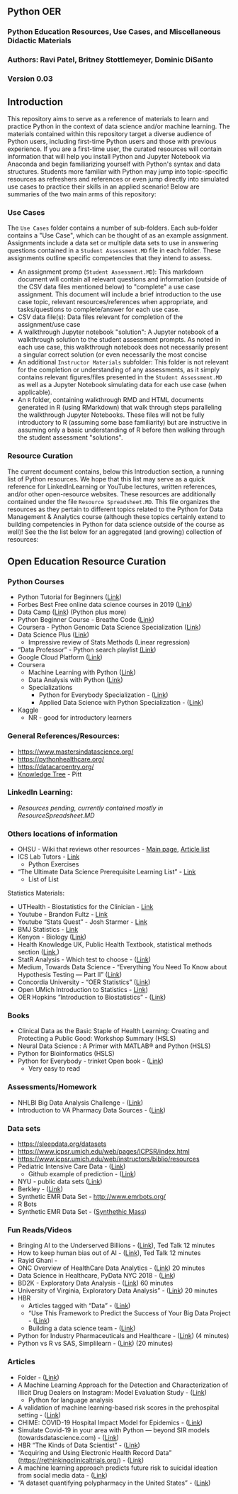 ## Python OER
### Python Education Resources, Use Cases, and Miscellaneous Didactic Materials
### Authors: Ravi Patel, Britney Stottlemeyer, Dominic DiSanto
### Version 0.03


## Introduction  
  
This repository aims to serve as a reference of materials to learn and practice Python in the context of data science and/or machine learning. The materials contained within this repository target a diverse audience of Python users, including first-time Python users and those with previous experience. If you are a first-time user, the curated resources will contain information that will help you install Python and Jupyter Notebook via Anaconda and begin familiarizing yourself with Python's syntax and data structures. Students more familiar with Python may jump into topic-specific resources as refreshers and references or even jump directly into simulated use cases to practice their skills in an applied scenario! Below are summaries of the two main arms of this repository:  

### Use Cases

The `Use Cases` folder contains a number of sub-folders. Each sub-folder contains a "Use Case", which can be thought of as an example assignment. Assignments include a data set or multiple data sets to use in answering questions contained in a `Student Assessment.MD` file in each folder. These assignments outline specific competencies that they intend to assess. 

- An assignment promp (`Student Assessment.MD`): This markdown document will contain all relevant questions and information (outside of the CSV data files mentioned below) to "complete" a use case assignment. This document will include a brief introduction to the use case topic, relevant resources/references when appropriate, and tasks/questions to complete/answer for each use case.  
- CSV data file(s): Data files relevant for completion of the assignment/use case  
- A walkthrough Jupyter notebook "solution": A Jupyter notebook of **a** walkthrough solution to the student assessment prompts. As noted in each use case, this walkthrough notebook does not necessarily present a singular correct solution (or even necessarily the most concise   
- An additional `Instructor Materials` subfolder: This folder is not relevant for the completion or understanding of any assessments, as it simply contains relevant figures/files presented in the `Student Assessment.MD` as well as a Jupyter Notebook simulating data for each use case (when applicable).   
- An `R` folder, containing walkthrough RMD and HTML documents generated in R (using RMarkdown) that walk through steps paralleling the walkthrough Jupyter Notebooks. These files  will not be fully introductory to R (assuming some base familiarity) but are instructive in assuming only a basic understanding of R before then walking through the student assessment "solutions". 


### Resource Curation

The current document contains, below this Introduction section, a running list of Python resources. We hope that this list may serve as a quick reference for LinkedInLearning or YouTube lectures, written references, and/or other open-resource websites. These resources are additionally contained under the file `Resource Spreadsheet.MD`. This file organizes the resources as they pertain to different topics related to the Python for Data Management & Analytics course (although these topics certainly extend to building competencies in Python for data science outside of the course as well)!  See the the list below for an aggregated (and growing) collection of resources:


## Open Education Resource Curation
### Python Courses
* Python Tutorial for Beginners ([Link](https://www.youtube.com/playlist?list=PLsyeobzWxl7poL9JTVyndKe62ieoN-MZ3))
* Forbes Best Free online data science courses in 2019 ([Link](https://www.forbes.com/sites/bernardmarr/2020/02/24/the-9-best-free-online-data-science-courses-in-2020/#669fdab32bbf))
* Data Camp ([Link](https://www.datacamp.com/community/open-courses)) (Python plus more)
* Python Beginner Course - Breathe Code ([Link](https://www.youtube.com/playlist?list=PLCVs_S8Skwp8MzELbLAm-v9wbUS-toTkt))
* Coursera - Python Genomic Data Science Specialization ([Link](https://www.coursera.org/learn/python-genomics))
* Data Science Plus ([Link](https://datascienceplus.com/category/introduction/?tdo_tag=Python))
   * Impressive review of Stats Methods (Linear regression) 
* “Data Professor” - Python search playlist [(Link](https://www.youtube.com/channel/UCV8e2g4IWQqK71bbzGDEI4Q/search?query=python))
* Google Cloud Platform ([Link](https://www.youtube.com/user/googlecloudplatform/search?query=python))
* Coursera
   * Machine Learning with Python ([Link](https://www.coursera.org/learn/machine-learning-with-python))
   * Data Analysis with Python ([Link](https://www.coursera.org/learn/data-analysis-with-python))
   * Specializations
      * Python for Everybody Specialization - ([Link](https://www.coursera.org/specializations/python))
      * Applied Data Science with Python Specialization - ([Link](https://www.coursera.org/specializations/data-science-python))
* Kaggle
   * NR - good for introductory learners 

### General References/Resources:   
* https://www.mastersindatascience.org/
* https://pythonhealthcare.org/ 
* https://datacarpentry.org/
* [Knowledge Tree](http://www.pitt.edu/~taler/KnowledgeTree.html) - Pitt

### LinkedIn Learning:
* *Resources pending, currently contained mostly in ResourceSpreadsheet.MD*


### Others locations of information
* OHSU - Wiki that reviews other resources - [Main page](https://www.clinfowiki.org/wiki/index.php/Main_Page), [Article list](https://www.clinfowiki.org/wiki/index.php/Category:HI5313-2015-FALL)
* ICS Lab Tutors - [Link](http://tutors.ics.uci.edu/index.php/0-python-resources/85-python-resources)
   * Python Exercises 
* “The Ultimate Data Science Prerequisite Learning List” - [Link](https://towardsdatascience.com/the-ultimate-data-science-prerequisite-learning-list-348ce89805f9)
   * List of List 

Statistics Materials:
* UTHealth - Biostatistics for the Clinician - [Link](https://www.uth.tmc.edu/uth_orgs/educ_dev/oser/L1_TOC.HTM)
* Youtube - Brandon Fultz - [Link](https://www.youtube.com/user/BCFoltz)
* Youtube “Stats Quest” - Josh Starmer - [Link](https://www.youtube.com/channel/UCtYLUTtgS3k1Fg4y5tAhLbw)
* BMJ Statistics - [Link](https://www.bmj.com/about-bmj/resources-readers/publications/statistics-square-one)
* Kenyon - Biology ([Link](http://biology.kenyon.edu/courses/biol09/stats.htm))
* Health Knowledge UK, Public Health Textbook, statistical methods section ([Link ](https://www.healthknowledge.org.uk/public-health-textbook/research-methods/1b-statistical-methods))
* StatR Analysis - Which test to choose - ([Link](https://statranalysis.net/2015/07/27/choosing-the-correct-statistical-test/))
* Medium, Towards Data Science - “Everything You Need To Know about Hypothesis Testing — Part II” ([Link](https://towardsdatascience.com/everything-you-need-to-know-about-hypothesis-testing-part-ii-f0526be27b7d))
* Concordia University - “OER Statistics” ([Link](https://libguides.cu-portland.edu/OER/statistics))
* Open UMich Introduction to Statistics -  [Link](https://open.umich.edu/find/open-educational-resources/statistics/statistics-250-introduction-statistics-data-analysis))
* OER Hopkins  “Introduction to Biostatistics” - ([Link](http://ocw.jhsph.edu/index.cfm/go/viewCourse/course/introbiostats/coursePage/index/))

### Books
* Clinical Data as the Basic Staple of Health Learning: Creating and Protecting a Public Good: Workshop Summary (HSLS) 
* Neural Data Science : A Primer with MATLAB® and Python (HSLS)
* Python for Bioinformatics (HSLS)
* Python for Everybody - trinket Open book - ([Link](https://books.trinket.io/pfe/))
   * Very easy to read

### Assessments/Homework
* NHLBI Big Data Analysis Challenge - ([Link](https://www.nhlbi.nih.gov/grants-and-training/funding-opportunities-and-contacts/NHLBI-heart-failure-data-challenge))
* Introduction to VA Pharmacy Data Sources - ([Link](https://www.hsrd.research.va.gov/for_researchers/cyber_seminars/archives/video_archive.cfm?SessionID=3543))

### Data sets
* https://sleepdata.org/datasets
* https://www.icpsr.umich.edu/web/pages/ICPSR/index.html
* https://www.icpsr.umich.edu/web/instructors/biblio/resources 
* Pediatric Intensive Care Data - ([Link](http://pic.nbscn.org/))
   * Github example of prediction - ([Link](https://github.com/Healthink/PIC))
* NYU -  public data sets ([Link](https://www.nyu.edu/about/policies-guidelines-compliance/policies-and-guidelines/ucaihs-policy-on-publicly-available-and-de-identified-data.html))
* Berkley - ([Link](https://guides.lib.berkeley.edu/publichealth/healthstatistics/rawdata))
*  Synthetic EMR Data Set - http://www.emrbots.org/
* R Bots 
* Synthetic EMR Data Set - ([Synthethic Mass](https://synthea.mitre.org/))


### Fun Reads/Videos
* Bringing AI to the Underserved Billions - ([Link](https://www.ted.com/talks/dr_rahul_panicker_bringing_ai_to_the_underserved_billions)), Ted Talk 12 minutes
* How to keep human bias out of AI - ([Link](https://www.ted.com/talks/kriti_sharma_how_to_keep_human_bias_out_of_ai)), Ted Talk 12 minutes 
* Rayid Ghani - 
* ONC Overview of HealthCare Data Analytics - ([Link](https://www.youtube.com/watch?v=8vQWWNhjffc )) 20 minutes
* Data Science in Healthcare, PyData NYC 2018  - ([Link](https://www.youtube.com/watch?v=Z9JZjc489XA))
* BD2K - Exploratory Data Analysis - ([Link](https://www.youtube.com/watch?v=5rTb6AkKhds)) 60 minutes  
* University of Virginia, Exploratory Data Analysis”  - ([Link](https://www.youtube.com/watch?v=zHcQPKP6NpM))  20 minutes 
* HBR 
   * Articles tagged with “Data” - ([Link](https://hbr.org/topic/data))
   * “Use This Framework to Predict the Success of Your Big Data Project - ([Link](https://hbr.org/2020/02/use-this-framework-to-predict-the-success-of-your-big-data-project))
   * Building a data science team - ([Link](https://hbr.org/2018/10/managing-a-data-science-team))
* Python for Industry Pharmaceuticals and Healthcare - ([Link](https://www.youtube.com/watch?v=doTMGOPK1Cw)) (4 minutes) 
* Python vs R vs SAS, Simplilearn - ([Link](https://www.youtube.com/watch?v=HAvjZiAwCZg)) (20 minutes) 

### Articles
* Folder - ([Link](https://drive.google.com/drive/folders/1EVyD-Deiljw8cAhcEnWUGRssDdYpI0sg?usp=sharing))
* A Machine Learning Approach for the Detection and Characterization of Illicit Drug Dealers on Instagram: Model Evaluation Study - ([Link](https://www.ncbi.nlm.nih.gov/pmc/articles/PMC6598421/))
   * Python for language analysis
* A validation of machine learning-based risk scores in the prehospital setting - ([Link](https://journals.plos.org/plosone/article?id=10.1371/journal.pone.0226518))
* CHIME: COVID-19 Hospital Impact Model for Epidemics - ([Link](https://codeforphilly.org/projects/chime))
* Simulate Covid-19 in your area with Python — beyond SIR models (towardsdatascience.com) - ([Link](https://towardsdatascience.com/model-the-covid-19-epidemic-in-detail-with-python-98f0d13f3a0e))
* HBR “The Kinds of Data Scientist” - ([Link](https://hbr.org/2018/11/the-kinds-of-data-scientist))
* “Acquiring and Using Electronic Health Record Data” (https://rethinkingclinicaltrials.org/) - ([Link](https://rethinkingclinicaltrials.org/resources/acquiring-and-using-electronic-health-record-data/))
* A machine learning approach predicts future risk to suicidal ideation from social media data - ([Link](https://www.nature.com/articles/s41746-020-0287-6))
* “A dataset quantifying polypharmacy in the United States” - ([Link](https://www.nature.com/articles/sdata2017167#MOESM187))
